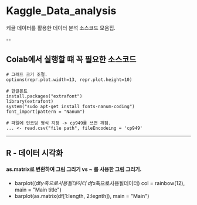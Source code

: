# Kaggle_Data_analysis
케글 데이터를 활용한 데이터 분석 소스코드 모음집.

-- 
## Colab에서 실행할 떄 꼭 필요한 소스코드

```
# 그래프 크기 조절.
options(repr.plot.width=13, repr.plot.height=10)
``` 

``` 
# 한글폰트
install.packages("extrafont")
library(extrafont)
system("sudo apt-get install fonts-nanum-coding")
font_import(pattern = "Nanum")
```

```
# 파일에 인코딩 형식 지정 -> cp949를 쓰면 꺠짐.
... <- read.csv("file path", fileEncodeing = 'cp949'
```

--- 
## R - 데이터 시각화


#### as.matrix로 변환하여 그림 그리기 vs ~ 를 사용한 그림 그리기.
- barplot((df$y축으로사용될데이터 ~ df$x축으로사용될데이터) col = rainbow(12), main = "Main title")
- barplot(as.matrix(df[1:length, 2:legnth]), main = "Main")
